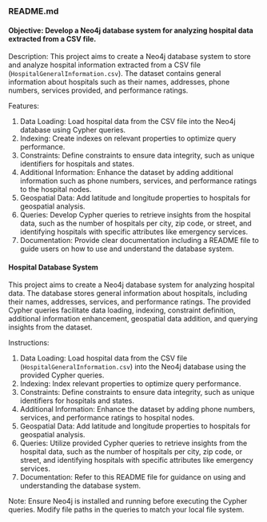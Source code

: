 ### README.md

#### Objective: Develop a Neo4j database system for analyzing hospital data extracted from a CSV file.

Description: This project aims to create a Neo4j database system to store and analyze hospital information extracted from a CSV file (`HospitalGeneralInformation.csv`). The dataset contains general information about hospitals such as their names, addresses, phone numbers, services provided, and performance ratings.

Features:
1. Data Loading: Load hospital data from the CSV file into the Neo4j database using Cypher queries.
2. Indexing: Create indexes on relevant properties to optimize query performance.
3. Constraints: Define constraints to ensure data integrity, such as unique identifiers for hospitals and states.
4. Additional Information: Enhance the dataset by adding additional information such as phone numbers, services, and performance ratings to the hospital nodes.
5. Geospatial Data: Add latitude and longitude properties to hospitals for geospatial analysis.
6. Queries: Develop Cypher queries to retrieve insights from the hospital data, such as the number of hospitals per city, zip code, or street, and identifying hospitals with specific attributes like emergency services.
7. Documentation: Provide clear documentation including a README file to guide users on how to use and understand the database system.



#### Hospital Database System

This project aims to create a Neo4j database system for analyzing hospital data. The database stores general information about hospitals, including their names, addresses, services, and performance ratings. The provided Cypher queries facilitate data loading, indexing, constraint definition, additional information enhancement, geospatial data addition, and querying insights from the dataset.

Instructions:

1. Data Loading: Load hospital data from the CSV file (`HospitalGeneralInformation.csv`) into the Neo4j database using the provided Cypher queries.
2. Indexing: Index relevant properties to optimize query performance.
3. Constraints: Define constraints to ensure data integrity, such as unique identifiers for hospitals and states.
4. Additional Information: Enhance the dataset by adding phone numbers, services, and performance ratings to hospital nodes.
5. Geospatial Data: Add latitude and longitude properties to hospitals for geospatial analysis.
6. Queries: Utilize provided Cypher queries to retrieve insights from the hospital data, such as the number of hospitals per city, zip code, or street, and identifying hospitals with specific attributes like emergency services.
7. Documentation: Refer to this README file for guidance on using and understanding the database system.

Note: Ensure Neo4j is installed and running before executing the Cypher queries. Modify file paths in the queries to match your local file system.


